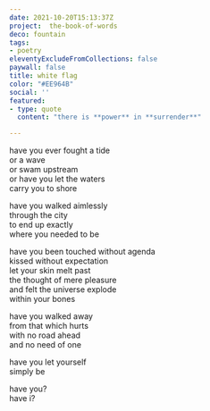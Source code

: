 ```yaml
---
date: 2021-10-20T15:13:37Z
project:  the-book-of-words
deco: fountain
tags:
- poetry
eleventyExcludeFromCollections: false
paywall: false
title: white flag
color: "#EE964B"
social: ''
featured:
- type: quote
  content: "there is **power** in **surrender**"

---
```

have you ever fought a tide  
or a wave  
or swam upstream  
or have you let the waters  
carry you to shore  
>
have you walked aimlessly  
through the city  
to end up exactly  
where you needed to be  
>
have you been touched without agenda  
kissed without expectation  
let your skin melt past  
the thought of mere pleasure  
and felt the universe explode  
within your bones  
>
have you walked away  
from that which hurts  
with no road ahead  
and no need of one  
>
have you let yourself  
simply be  

have you?  
have i?  